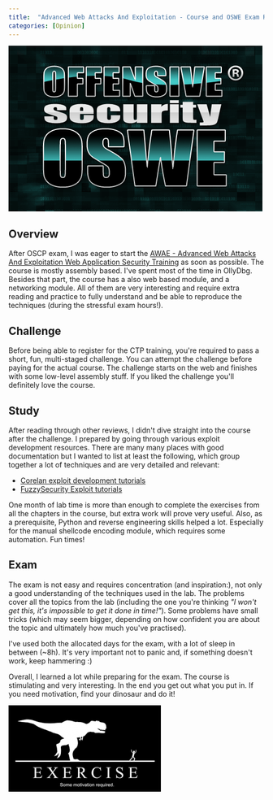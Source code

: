 ```yaml
---
title:  "Advanced Web Attacks And Exploitation - Course and OSWE Exam Review"
categories: [Opinion]
---
```


![Logo](/assets/images/oswe.png)

## Overview

After OSCP exam, I was eager to start the [AWAE - Advanced Web Attacks And Exploitation
Web Application Security Training](https://www.offensive-security.com/awae-oswe/) as soon as possible. The course is mostly assembly based. I've spent most of the time in OllyDbg. Besides that part, the course has a also web based module, and a networking module. All of them are very interesting and require extra reading and practice to fully understand and be able to reproduce the techniques (during the stressful exam hours!). 

## Challenge

Before being able to register for the CTP training, you're required to pass a short, fun, multi-staged challenge. You can attempt the challenge before paying for the actual course. The challenge starts on the web and finishes with some low-level assembly stuff. If you liked the challenge you'll definitely love the course. 

## Study

After reading through other reviews, I didn't dive straight into the course after the challenge. I prepared by going through various exploit development resources. There are many many places with good documentation but I wanted to list at least the following, which group together a lot of techniques and are very detailed and relevant:
* [Corelan exploit development tutorials](https://www.corelan.be/index.php/articles/)
* [FuzzySecurity Exploit tutorials](http://www.fuzzysecurity.com/exploits.html)

One month of lab time is more than enough to complete the exercises from all the chapters in the course, but extra work will prove very useful. Also, as a prerequisite, Python and reverse engineering skills helped a lot. Especially for the manual shellcode encoding module, which requires some automation. Fun times!

## Exam

The exam is not easy and requires concentration (and inspiration:), not only a good understanding of the techniques used in the lab. The problems cover all the topics from the lab (including the one you're thinking _"I won't get this, it's impossible to get it done in time!"_). Some problems have small tricks (which may seem bigger, depending on how confident you are about the topic and ultimately how much you've practised).

I've used both the allocated days for the exam, with a lot of sleep in between (~8h). It's very important not to panic and, if something doesn't work, keep hammering :)

Overall, I learned a lot while preparing for the exam. The course is stimulating and very interesting. In the end you get out what you put in. If you need motivation, find your dinosaur and do it!

<img src="/assets/images/exercise.png" alt="dino" class="figure-body">
